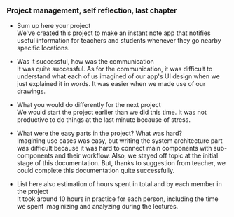 ### Project management, self reflection, last chapter

* Sum up here your project <br/>
    We've created this project to make an instant note app that notifies useful information for teachers and students whenever they go nearby specific locations. 

* Was it successful, how was the communication <br/>
    It was quite successful. As for the communication, it was difficult to understand what each of us imagined of our app's UI design when we just explained it in words. It was easier when we made use of our drawings. 

* What you would do differently for the next project <br/>
    We would start the project earlier than we did this time. It was not productive to do things at the last minute because of stress.

* What were the easy parts in the project? What was hard? <br/>
    Imagining use cases was easy, but writing the system architecture part was difficult because it was hard to connect main components with sub-components and their workflow. Also, we stayed off topic at the initial stage of this documentation. But, thanks to suggestion from teacher, we could complete this documentation quite successfully.

* List here also estimation of hours spent in total and by each member in the project <br/>
    It took around 10 hours in practice for each person, including the time we spent imaginizing and analyzing during the lectures. 
